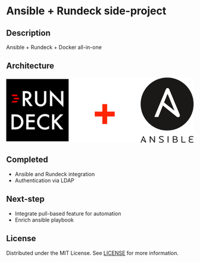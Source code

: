 # Ansible + Rundeck side-project

## Description
Ansible + Rundeck + Docker all-in-one

## Architecture
![Architecture](./Architecture.png)

## Completed
- Ansible and Rundeck integration
- Authentication via LDAP

## Next-step
- Integrate pull-based feature for automation
- Enrich ansible playbook

## License
Distributed under the MIT License. See [LICENSE](./LICENSE) for more information.
